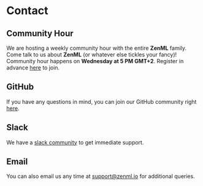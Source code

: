 # Contact

## Community Hour

We are hosting a weekly community hour with the entire **ZenML** family. Come talk to us about **ZenML** \(or whatever else tickles your fancy\)! Community hour happens on **Wednesday at 5 PM GMT+2**. Register in advance [here](https://calendly.com/zenml/community-hour) to join.

## GitHub

If you have any questions in mind, you can join our GitHub community right [here](https://github.com/zenml-io/zenml/discussions).

## Slack

We have a [slack community](https://zenml.io/slack-invite) to get immediate support.

## Email

You can also email us any time at [support@zenml.io](mailto:support@zenml.io) for additional queries.

